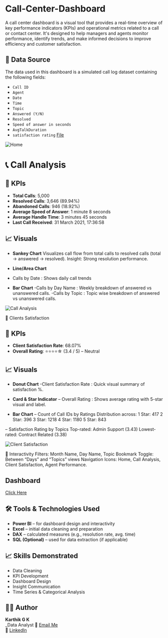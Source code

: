 # Call-Center-Dashboard 
A call center dashboard is a visual tool that provides a real-time overview of key performance indicators (KPIs) and operational metrics related to a call or contact center. It's designed to help managers and agents monitor performance, identify trends, and make informed decisions to improve efficiency and customer satisfaction.

## 📂 Data Source

The data used in this dashboard is a simulated call log dataset containing the following fields:

- `Call ID`
- `Agent`
- `Date`
- `Time`
- `Topic`
- `Answered (Y/N)`
- `Resolved`
- `Speed of answer in seconds`
- `AvgTalkDuration`
- `satisfaction rating`
<a href="https://github.com/gkarthik333/Human_Resources_Dashboard/blob/main/HR_Data.csv">File</a>


       
![Home](https://github.com/user-attachments/assets/7aae481b-41d2-4be1-86b1-16648c2f3076)

# 📞 Call Analysis

## 🎯 KPIs

- **Total Calls**: 5,000
- **Resolved Calls**: 3,646 (89.94%)
- **Abandoned Calls**: 946 (18.92%)
- **Average Speed of Answer**: 1 minute 8 seconds
- **Average Handle Time**: 3 minutes 45 seconds
- **Last Call Received**: 31 March 2021, 17:36:58

## 📈 Visuals
- **Sankey Chart**
Visualizes call flow from total calls to resolved calls (total → answered → resolved).
Insight: Strong resolution performance.

- **Line/Area Chart**
- Calls by Date : Shows daily call trends

- **Bar Chart**
-Calls by Day Name : Weekly breakdown of answered vs unanswered calls.
-Calls by Topic :  Topic wise breakdown of answered vs unanswered calls.

![Call Analysis](https://github.com/user-attachments/assets/4a674125-5fd5-4acc-8277-2a1269d6a3ca)


🌟 Clients Satisfaction

## 🎯 KPIs

- **Client Satisfaction Rate**: 68.07%
- **Overall Rating**: ⭐⭐⭐⭐☆ (3.4 / 5) – Neutral

## 📈 Visuals
- **Donut Chart**
-Client Satisfaction Rate : Quick visual summary of satisfaction %.

- **Card & Star Indicator**
– Overall Rating : Shows average rating with 5-star visual and label.

- **Bar Chart**
– Count of Call IDs by Ratings
Distribution across:
1 Star: 417
2 Star: 396
3 Star: 1218
4 Star: 1180
5 Star: 843

– Satisfaction Rating by Topics
Top-rated: Admin Support (3.43)
Lowest-rated: Contract Related (3.38)

![Client Satisfaction](https://github.com/user-attachments/assets/516a1de8-b001-46b9-9e52-cbabad51e0f8)


🧭 Interactivity
Filters: Month Name, Day Name, Topic
Bookmark Toggle: Between “Days” and “Topics” views
Navigation Icons: Home, Call Analysis, Client Satisfaction, Agent Performance.



## Dashboard
<a href="https://github.com/gkarthik333/Human_Resources_Dashboard/blob/main/HR%20Dashboard.twbx">Click Here</a>


## 🛠 Tools & Technologies Used

- **Power BI** – for dashboard design and interactivity
- **Excel** – initial data cleaning and preparation
- **DAX** – calculated measures (e.g., resolution rate, avg. time)
- **SQL (Optional)** – used for data extraction (if applicable)

## 📈 Skills Demonstrated

- Data Cleaning
- KPI Development
- Dashboard Design
- Insight Communication
- Time Series & Categorical Analysis

## 👨‍💻 Author

**Karthik G K**  
_Data Analyst 
📧 [Email Me](mailto:your_email@example.com)  
🔗 [LinkedIn](#) 

